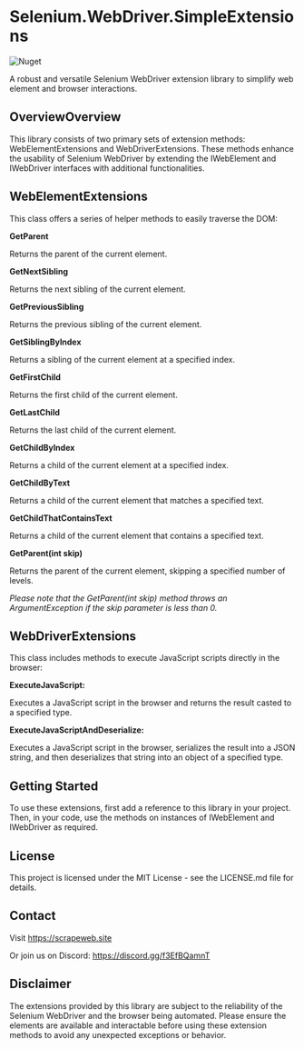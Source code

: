 # Selenium.WebDriver.SimpleExtensions

![Nuget](https://img.shields.io/nuget/v/Selenium.WebDriver.SimpleExtensions)

A robust and versatile Selenium WebDriver extension library to simplify web element and browser interactions.

## OverviewOverview
This library consists of two primary sets of extension methods: WebElementExtensions and WebDriverExtensions. These methods enhance the usability of Selenium WebDriver by extending the IWebElement and IWebDriver interfaces with additional functionalities.

## WebElementExtensions
This class offers a series of helper methods to easily traverse the DOM:

**GetParent**

Returns the parent of the current element.

**GetNextSibling**

Returns the next sibling of the current element.

**GetPreviousSibling**

Returns the previous sibling of the current element.

**GetSiblingByIndex**

Returns a sibling of the current element at a specified index.

**GetFirstChild**

Returns the first child of the current element.

**GetLastChild**

Returns the last child of the current element.

**GetChildByIndex**

Returns a child of the current element at a specified index.

**GetChildByText**

Returns a child of the current element that matches a specified text.

**GetChildThatContainsText**

Returns a child of the current element that contains a specified text.

**GetParent(int skip)**

Returns the parent of the current element, skipping a specified number of levels.

*Please note that the GetParent(int skip) method throws an ArgumentException if the skip parameter is less than 0.*

## WebDriverExtensions
This class includes methods to execute JavaScript scripts directly in the browser:

**ExecuteJavaScript:**

Executes a JavaScript script in the browser and returns the result casted to a specified type.

**ExecuteJavaScriptAndDeserialize:**

Executes a JavaScript script in the browser, serializes the result into a JSON string, and then deserializes that string into an object of a specified type.

## Getting Started
To use these extensions, first add a reference to this library in your project. Then, in your code, use the methods on instances of IWebElement and IWebDriver as required.

## License
This project is licensed under the MIT License - see the LICENSE.md file for details.

## Contact
Visit https://scrapeweb.site

Or join us on Discord: https://discord.gg/f3EfBQamnT

## Disclaimer
The extensions provided by this library are subject to the reliability of the Selenium WebDriver and the browser being automated. Please ensure the elements are available and interactable before using these extension methods to avoid any unexpected exceptions or behavior.
